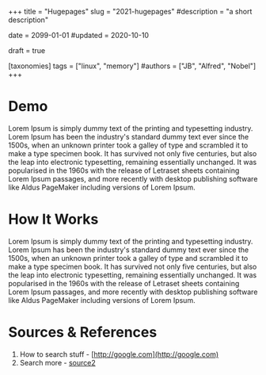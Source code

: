 +++
title = "Hugepages"
slug = "2021-hugepages"
#description = "a short description"

date = 2099-01-01
#updated = 2020-10-10

draft = true

[taxonomies]
tags = ["linux", "memory"]
#authors = ["JB", "Alfred", "Nobel"]
+++

# Demo
Lorem Ipsum is simply dummy text of the printing and typesetting industry. Lorem Ipsum has been the industry's standard dummy text ever since the 1500s, when an unknown printer took a galley of type and scrambled it to make a type specimen book. It has survived not only five centuries, but also the leap into electronic typesetting, remaining essentially unchanged. It was popularised in the 1960s with the release of Letraset sheets containing Lorem Ipsum passages, and more recently with desktop publishing software like Aldus PageMaker including versions of Lorem Ipsum.



# How It Works
Lorem Ipsum is simply dummy text of the printing and typesetting industry. Lorem Ipsum has been the industry's standard dummy text ever since the 1500s, when an unknown printer took a galley of type and scrambled it to make a type specimen book. It has survived not only five centuries, but also the leap into electronic typesetting, remaining essentially unchanged. It was popularised in the 1960s with the release of Letraset sheets containing Lorem Ipsum passages, and more recently with desktop publishing software like Aldus PageMaker including versions of Lorem Ipsum.


# Sources & References
1. How to search stuff - [http://google.com](http://google.com)
1. Search more - [source2](http://google.com)
